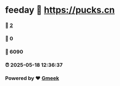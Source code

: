 # feeday :link: https://pucks.cn 
### :page_facing_up: [2](https://pucks.cn/tag.html) 
### :speech_balloon: 0 
### :hibiscus: 6090 
### :alarm_clock: 2025-05-18 12:36:37 
### Powered by :heart: [Gmeek](https://github.com/Meekdai/Gmeek)
